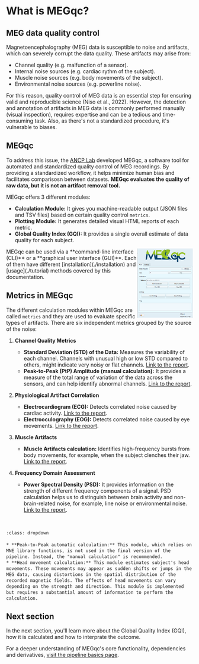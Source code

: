 # What is MEGqc?

## MEG data quality control
Magnetoencephalography (MEG) data is susceptible to  noise and artifacts, which can severely corrupt the data quality. These artifacts may arise from:
- Channel quality (e.g. malfunction of a sensor).
- Internal noise sources (e.g. cardiac rythm of the subject).
- Muscle noise sources (e.g. body movements of the subject).
- Environmental noise sources (e.g. powerline noise).

For this reason, quality control of MEG data is an essential step for ensuring valid and reproducible science (Niso et al., 2022). However, the detection and annotation of artifacts in MEG data is commonly performed manually (visual inspection), requires expertise and can be a tedious and time-consuming task. Also, as there's not a standardized procedure, it's vulnerable to biases.

## MEGqc
To address this issue, the [ANCP Lab](https://uol.de/en/applied-neurocognitive-psychology) developed MEGqc, a software tool for automated and standardized quality control of MEG recordings. By providing a standardized workflow, it helps minimize human bias and facilitates comparisosn between datasets. **MEGqc evaluates the quality of raw data, but it is not an artifact removal tool.**

MEGqc offers 3 different modules:
- **Calculation Module:** It gives you machine-readable output (JSON files and TSV files) based on certain quality control `metrics`.
- **Plotting Module:** It generates detailed visual HTML reports of each metric.
- **Global Quality Index (GQI):** It provides a single overall estimate of data quality for each subject.

<img src="../static/mini/gui.png" alt="gui" width="150px" align="right">
MEGqc can be used via a **command-line interface (CLI)** or a **graphical user interface (GUI)**. Each of them have different [installation](./installation) and [usage](./tutorial) methods covered by this documentation.


<br>

## Metrics in MEGqc
The different calculation modules within MEGqc are called `metrics` and they are used to evaluate specific types of artifacts. There are six independent metrics grouped by the source of the noise:

1. **Channel Quality Metrics**
   
   - **Standard Deviation (STD) of the Data:** Measures the variability of each channel. Channels with unusual high or low STD compared to others, might indicate very noisy or flat channels. [Link to the report](../report/std.md).
   - **Peak-to-Peak (PtP) Amplitude (manual calculation):** It provides a measure of the total range of variation of the data across the sensors, and can help identify abnormal channels. [Link to the report](../report/ptp.md).


2. **Physiological Artifact Correlation**
   
   - **Electrocardiogram (ECG):** Detects correlated noise caused by cardiac activity. [Link to the report](../report/ecg.md).
   - **Electrooculography (EOG):** Detects correlated noise caused by eye movements. [Link to the report](../report/eog.md).

3. **Muscle Artifacts**
   
   - **Muscle Artifacts calculation:** Identifies high-frequency bursts from body movements, for example, when the subject clenches their jaw. [Link to the report](../report/muscle.md).

4. **Frequency Domain Assessment**
   
   - **Power Spectral Density (PSD):** It provides information on the strength of different frequency components of a signal. PSD calculation helps us to distinguish between brain activity and non-brain-related noise, for example, line noise or environmental noise. [Link to the report](../report/psd.md).

<br>  


```{admonition} There are 2 other metrics within MEGqc
:class: dropdown

* **Peak-to-Peak automatic calculation:** This module, which relies on MNE library functions, is not used in the final version of the pipeline. Instead, the "manual calculation" is recommended.
* **Head movement calculation:** This module estimates subject's head movements. These movements may appear as sudden shifts or jumps in the MEG data, causing distortions in the spatial distribution of the recorded magnetic fields. The effects of head movements can vary depending on the strength and direction. This module is implemented but requires a substantial amount of information to perform the calculation.

``` 


## Next section
In the next section, you'll learn more about the Global Quality Index (GQI), how it is calculated and how to interprate the outcome.

For a deeper understanding of MEGqc's core functionality, dependencies and derivatives, [visit the pipeline basics page](../extra/details.md).


        
